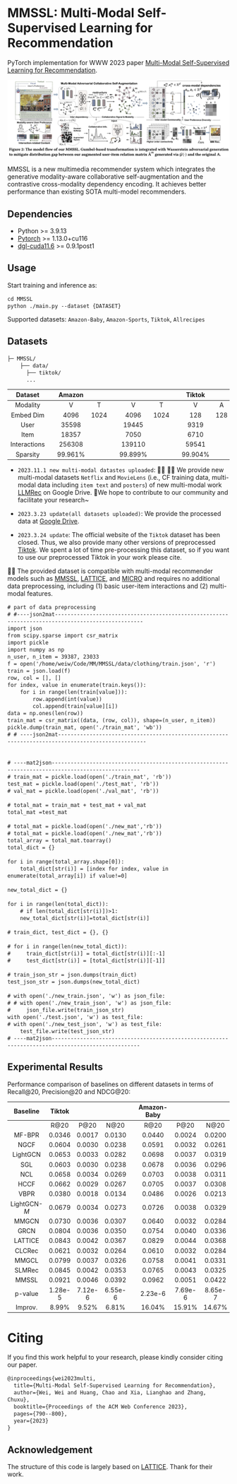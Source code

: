 # MMSSL: Multi-Modal Self-Supervised Learning for Recommendation

PyTorch implementation for WWW 2023 paper [Multi-Modal Self-Supervised Learning for Recommendation](https://arxiv.org/pdf/2302.10632.pdf).

<p align="center">
<img src="./MMSSL.png" alt="MMSSL" />
</p>

MMSSL is a new multimedia recommender system which integrates the generative modality-aware collaborative self-augmentation and the contrastive cross-modality dependency encoding. It achieves better performance than existing SOTA multi-model recommenders.


<h2>Dependencies </h2>

* Python >= 3.9.13
* [Pytorch](https://pytorch.org/) >= 1.13.0+cu116
* [dgl-cuda11.6](https://www.dgl.ai/) >= 0.9.1post1




<h2>Usage </h2>

Start training and inference as:

```
cd MMSSL
python ./main.py --dataset {DATASET}
```
Supported datasets:  `Amazon-Baby`, `Amazon-Sports`, `Tiktok`, `Allrecipes`


<h2> Datasets </h2>

  ```
  ├─ MMSSL/ 
      ├── data/
        ├── tiktok/
        ...
  ```
  |    Dataset   |   |  Amazon  |      |   |          |      |   |  Tiktok  |     |     |   | Allrecipes |    |
|:------------:|:-:|:--------:|:----:|:-:|:--------:|:----:|:-:|:--------:|:---:|:---:|:-:|:----------:|:--:|
|   Modality   |   |     V    |   T  |   |     V    |   T  |   |     V    |  A  |  T  |   |      V     |  T |
|   Embed Dim  |   |   4096   | 1024 |   |   4096   | 1024 |   |    128   | 128 | 768 |   |    2048    | 20 |
|     User     |   |   35598  |      |   |   19445  |      |   |   9319   |     |     |   |    19805   |    |
|     Item     |   |   18357  |      |   |   7050   |      |   |   6710   |     |     |   |    10067   |    |
| Interactions |   |  256308  |      |   |  139110  |      |   |   59541  |     |     |   |    58922   |    |
|   Sparsity   |   | 99.961\% |      |   | 99.899\% |      |   | 99.904\% |     |     |   |  99.970\%  |    |


- `2023.11.1 new multi-modal datastes uploaded`: 📢📢 🌹🌹 We provide new multi-modal datasets `Netflix` and `MovieLens`  (i.e., CF training data, multi-modal data including `item text` and `posters`) of new multi-modal work [LLMRec](https://github.com/HKUDS/LLMRec) on Google Drive. 🌹We hope to contribute to our community and facilitate your research~

- `2023.3.23 update(all datasets uploaded)`: We provide the processed data at [Google Drive](https://drive.google.com/drive/folders/1AB1RsnU-ETmubJgWLpJrXd8TjaK_eTp0?usp=share_link). 
- `2023.3.24 update`: The official website of the `Tiktok` dataset has been closed. Thus, we also provide many other versions of preprocessed [Tiktok](https://drive.google.com/drive/folders/1hLvoS7F0R_K0HBixuS_OVXw_WbBxnshF?usp=share_link).  We spent a lot of time pre-processing this dataset, so if you want to use our preprocessed Tiktok in your work please cite.

🚀🚀 The provided dataset is compatible with multi-modal recommender models such as [MMSSL](https://github.com/HKUDS/MMSSL), [LATTICE](https://github.com/CRIPAC-DIG/LATTICE), and [MICRO](https://github.com/CRIPAC-DIG/MICRO) and requires no additional data preprocessing, including (1) basic user-item interactions and (2) multi-modal features.

```
# part of data preprocessing
# #----json2mat--------------------------------------------------------------------------------------------------
import json
from scipy.sparse import csr_matrix
import pickle
import numpy as np
n_user, n_item = 39387, 23033
f = open('/home/weiw/Code/MM/MMSSL/data/clothing/train.json', 'r')  
train = json.load(f)
row, col = [], []
for index, value in enumerate(train.keys()):
    for i in range(len(train[value])):
        row.append(int(value))
        col.append(train[value][i])
data = np.ones(len(row))
train_mat = csr_matrix((data, (row, col)), shape=(n_user, n_item))
pickle.dump(train_mat, open('./train_mat', 'wb'))  
# # ----json2mat--------------------------------------------------------------------------------------------------


# ----mat2json--------------------------------------------------------------------------------------------------
# train_mat = pickle.load(open('./train_mat', 'rb'))
test_mat = pickle.load(open('./test_mat', 'rb'))
# val_mat = pickle.load(open('./val_mat', 'rb'))

# total_mat = train_mat + test_mat + val_mat
total_mat =test_mat

# total_mat = pickle.load(open('./new_mat','rb'))
# total_mat = pickle.load(open('./new_mat','rb'))
total_array = total_mat.toarray()
total_dict = {}

for i in range(total_array.shape[0]):
    total_dict[str(i)] = [index for index, value in enumerate(total_array[i]) if value!=0]

new_total_dict = {}

for i in range(len(total_dict)):
    # if len(total_dict[str(i)])>1:
    new_total_dict[str(i)]=total_dict[str(i)]

# train_dict, test_dict = {}, {}

# for i in range(len(new_total_dict)):
#     train_dict[str(i)] = total_dict[str(i)][:-1]
#     test_dict[str(i)] = [total_dict[str(i)][-1]]

# train_json_str = json.dumps(train_dict)
test_json_str = json.dumps(new_total_dict)

# with open('./new_train.json', 'w') as json_file:
# # with open('./new_train_json', 'w') as json_file:
#     json_file.write(train_json_str)
with open('./test.json', 'w') as test_file:
# with open('./new_test_json', 'w') as test_file:
    test_file.write(test_json_str)
# ----mat2json--------------------------------------------------------------------------------------------------
```




<h2> Experimental Results </h2>

Performance comparison of baselines on different datasets in terms of Recall@20, Precision@20 and NDCG@20:

|    Baseline    |        Tiktok        |                      |                      |           |      Amazon-Baby     |                      |                      |           |     Amazon-Sports    |                      |                      |           |      Allrecipes      |                      |                      |
|:--------------:|:--------------------:|:--------------------:|:--------------------:|-----------|:--------------------:|:--------------------:|:--------------------:|-----------|:--------------------:|:--------------------:|:--------------------:|-----------|:--------------------:|:--------------------:|:--------------------:|
|                |         R@20         |         P@20         |         N@20         |           |         R@20         |         P@20         |         N@20         |           |         R@20         |         P@20         |         N@20         |           |         R@20         |         P@20         |         N@20         |
|     MF-BPR     |        0.0346        |        0.0017        |        0.0130        |           |        0.0440        |        0.0024        |        0.0200        |           |        0.0430        |        0.0023        |        0.0202        |           |        0.0137        |        0.0007        |        0.0053        |
|      NGCF      |        0.0604        |        0.0030        |        0.0238        |           |        0.0591        |        0.0032        |        0.0261        |           |        0.0695        |        0.0037        |        0.0318        |           |        0.0165        |        0.0008        |        0.0059        |
|    LightGCN    |        0.0653        |        0.0033        |        0.0282        |           |        0.0698        |        0.0037        |        0.0319        |           |        0.0782        |        0.0042        |        0.0369        |           |        0.0212        |        0.0010        |        0.0076        |
|       SGL      |        0.0603        |        0.0030        |        0.0238        |           |        0.0678        |        0.0036        |        0.0296        |           |        0.0779        |        0.0041        |        0.0361        |           |        0.0191        |        0.0010        |        0.0069        |
|       NCL      |        0.0658        |        0.0034        |        0.0269        |           |        0.0703        |        0.0038        |        0.0311        |           |        0.0765        |        0.0040        |        0.0349        |           |        0.0224        |        0.0010        |        0.0077        |
|      HCCF      |        0.0662        |        0.0029        |        0.0267        |           |        0.0705        |        0.0037        |        0.0308        |           |        0.0779        |        0.0041        |        0.0361        |           |        0.0225        |        0.0011        |        0.0082        |
|      VBPR      |        0.0380        |        0.0018        |        0.0134        |           |        0.0486        |        0.0026        |        0.0213        |           |        0.0582        |        0.0031        |        0.0265        |           |        0.0159        |        0.0008        |        0.0056        |
|  LightGCN-$M$  |        0.0679        |        0.0034        |        0.0273        |           |        0.0726        |        0.0038        |        0.0329        |           |        0.0705        |        0.0035        |        0.0324        |           |        0.0235        |        0.0011        |        0.0081        |
|      MMGCN     |        0.0730        |        0.0036        |        0.0307        |           |        0.0640        |        0.0032        |        0.0284        |           |        0.0638        |        0.0034        |        0.0279        |           |        0.0261        |        0.0013        |        0.0101        |
|      GRCN      |        0.0804        |        0.0036        |        0.0350        |           |        0.0754        |        0.0040        |        0.0336        |           |        0.0833        |        0.0044        |        0.0377        |           |        0.0299        |        0.0015        |        0.0110        |
|     LATTICE    |        0.0843        |        0.0042        |  0.0367  |           |  0.0829  |  0.0044  |  0.0368  |           |  0.0915  |  0.0048  |  0.0424  |           |        0.0268        |        0.0014        |        0.0103        |
|     CLCRec     |        0.0621        |        0.0032        |        0.0264        |           |        0.0610        |        0.0032        |        0.0284        |           |        0.0651        |        0.0035        |        0.0301        |           |        0.0231        |        0.0010        |        0.0093        |
|      MMGCL     |        0.0799        |        0.0037        |        0.0326        |           |        0.0758        |        0.0041        |        0.0331        |           |        0.0875        |        0.0046        |        0.0409        |           |        0.0272        |        0.0014        |        0.0102        |
|     SLMRec     |  0.0845  |  0.0042  |        0.0353        |           |        0.0765        |        0.0043        |        0.0325        |           |        0.0829        |        0.0043        |        0.0376        |           |  0.0317  |  0.0016  |  0.0118  |
|     MMSSL    |    0.0921   |    0.0046   |    0.0392   |           |   0.0962   |    0.0051   |    0.0422   |           |    0.0998   |    0.0052   |    0.0470   |           |    0.0367   |   0.0018   |    0.0135   |
| p-value | 1.28e-5 | 7.12e-6 | 6.55e-6 |  | 2.23e-6 | 7.69e-6 | 8.65e-7 |  | 7.75e-6 | 6.48e-6 | 6.78e-7 |           | 3.94e-4 | 5.06e-6 | 4.31e-5 |
|     Improv.    |        8.99%        |        9.52%        |        6.81%        |           |        16.04%       |        15.91%       |        14.67%       |  |        9.07%        |        8.33%        |        10.85%       |  |        15.77%       |        12.50%       |        14.40%       |



<h1> Citing </h1>

If you find this work helpful to your research, please kindly consider citing our paper.


```
@inproceedings{wei2023multi,
  title={Multi-Modal Self-Supervised Learning for Recommendation},
  author={Wei, Wei and Huang, Chao and Xia, Lianghao and Zhang, Chuxu},
  booktitle={Proceedings of the ACM Web Conference 2023},
  pages={790--800},
  year={2023}
}
```
<!-- or -->

<!-- @inproceedings{wei2023multi,
  title={Multi-Modal Self-Supervised Learning for Recommendation},
  author={Wei, Wei and Huang, Chao and Xia, Lianghao and Zhang, Chuxu},
  booktitle={Proceedings of the Web Conference (WWW)},
  year={2023}
}
 -->


## Acknowledgement

The structure of this code is largely based on [LATTICE](https://github.com/CRIPAC-DIG/LATTICE). Thank for their work.

